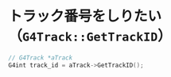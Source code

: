 # トラック番号をしりたい（``G4Track::GetTrackID``）

```cpp
// G4Track *aTrack
G4int track_id = aTrack->GetTrackID();
```

